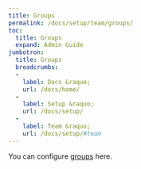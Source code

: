 ```yaml
---
title: Groups
permalink: /docs/setup/team/groups/
toc:
  title: Groups
  expand: Admin Guide
jumbotron:
  title: Groups
  breadcrumbs:
  - 
    label: Docs &raquo;
    url: /docs/home/
  - 
    label: Setup &raquo;
    url: /docs/setup/
  - 
    label: Team &raquo;
    url: /docs/setup/#team
---
```


You can configure [groups](/docs/groups/) here.

